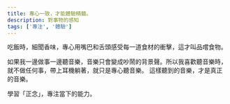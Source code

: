 ```yaml
---
title: 專心一致，才能體驗精髓。
description: 對事物的感知
tags: ['專注', '體驗']
---
```

吃飯時，細聞香味，專心用嘴巴和舌頭感受每一道食材的衝擊，這才叫品嚐食物。

如果我一邊做事一邊聽音樂，音樂只會變成吵鬧的背景聲。所以我喜歡聽音樂時，就不做任何事，帶上耳機躺著，就只是專心聽音樂。
這樣聽到的音樂，才是真正的音樂。

學習「正念」，專注當下的能力。
